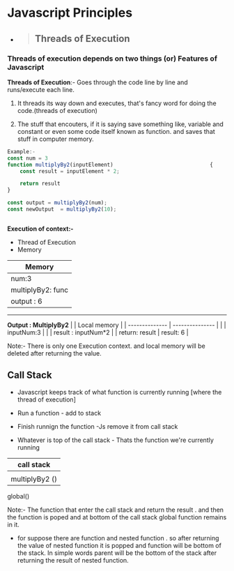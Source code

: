 # Javascript Principles

- > ## Threads of Execution

### Threads of execution depends on two things (or) Features of Javascript

**Threads of Execution**:- Goes through the code line by line and runs/execute each line.

1. It threads its way down and executes, that's fancy word for doing the code.(threads of execution)

2. The stuff that encouters, if it is saying save something like, variable and constant or even some code itself known as function. and saves that stuff in computer memory.

```Javascript
Example:-
const num = 3
function multiplyBy2(inputElement)                               {
    const result = inputElement * 2;

    return result
}

const output = multiplyBy2(num);
const newOutput  = multiplyBy2(10);



```

**Execution of context:-**

- Thread of Execution
- Memory

<!-- table for memory -->

| Memory            |
| ----------------- |
| num:3             |
| multiplyBy2: func |
| output : 6        |

---

<!-- table for local storage for output -->

**Output : MultiplyBy2**
| | Local memory |
| -------------- | --------------- |
| | inputNum:3 |
| | result : inputNum\*2 |
| return: result | result: 6 |

Note:- There is only one Execution context. and local memory will be deleted after returning the value.

## Call Stack

- Javascript keeps track of what function is currently running [where the thread of execution]

- Run a function - add to stack

- Finish runnign the function -Js remove it from call stack

- Whatever is top of the call stack - Thats the function we're currently running

<!-- table for stack  -->

| call stack     |
| -------------- |
|                |
| multiplyBy2 () |

global()

Note:- The function that enter the call stack and return the result . and then the function is poped and at bottom of the call stack global function remains in it.

* for suppose there are function and nested function . so after returning the value of  nested function it is popped and function will be bottom of the stack. In simple words parent will be the bottom of the stack after returning the result of nested function.
